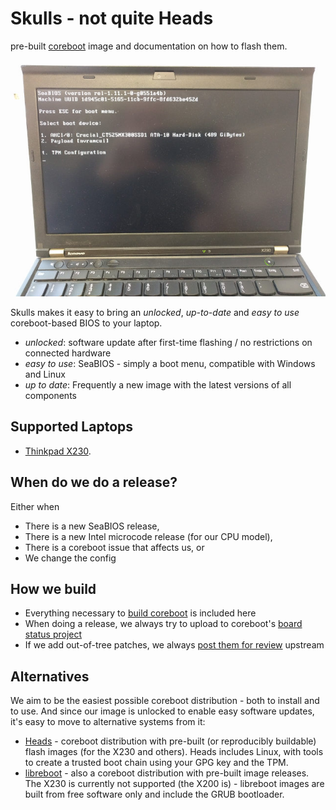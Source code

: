 # Skulls - not quite Heads
pre-built [coreboot](https://www.coreboot.org/) image and documentation on
how to flash them.

![seabios_bootmenu](x230/front.jpg)

Skulls makes it easy to bring an _unlocked_, _up-to-date_ and _easy to use_
coreboot-based BIOS to your laptop.

* _unlocked_: software update after first-time flashing / no restrictions on connected hardware
* _easy to use_: SeaBIOS - simply a boot menu, compatible with Windows and Linux
* _up to date_: Frequently a new image with the latest versions of all components

## Supported Laptops

* [Thinkpad X230](x230/README.md).

## When do we do a release?
Either when
* There is a new SeaBIOS release,
* There is a new Intel microcode release (for our CPU model),
* There is a coreboot issue that affects us, or
* We change the config

## How we build
* Everything necessary to [build coreboot](https://www.coreboot.org/Build_HOWTO) is included here
* When doing a release, we always try to upload to coreboot's [board status project](https://www.coreboot.org/Supported_Motherboards)
* If we add out-of-tree patches, we always [post them for review](http://review.coreboot.org/) upstream

## Alternatives
We aim to be the easiest possible coreboot distribution - both
to install and to use. And since our image is unlocked to enable easy
software updates, it's easy to move to alternative systems from it:

* [Heads](https://github.com/osresearch/heads/releases) - coreboot distribution
with pre-built (or reproducibly buildable) flash images (for the X230 and others). Heads
includes Linux, with tools to create a trusted boot chain using your GPG key
and the TPM.
* [libreboot](https://libreboot.org/) - also a coreboot distribution with pre-built
image releases. The X230 is currently not supported (the X200 is) - libreboot
images are built from free software only and include the GRUB bootloader.
